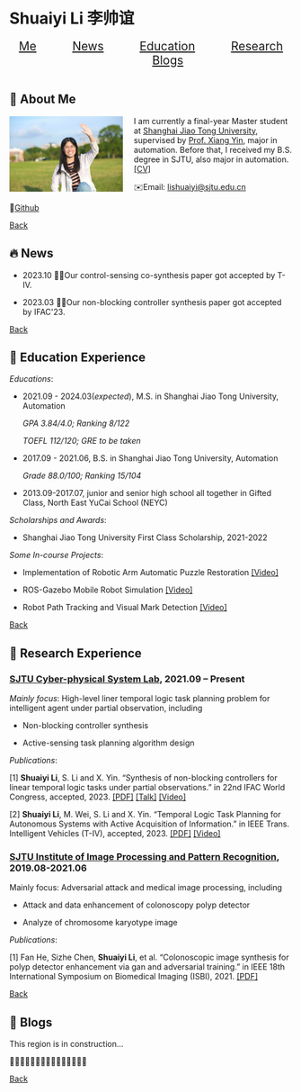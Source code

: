 # Shuaiyi Li 李帅谊

<center>
  <a href="#me" style="font-size: 1.5em; bold;"> Me</a>
  &emsp;&emsp;&emsp;&emsp;
  <a href="#news" style="font-size: 1.5em; bold;">News</a>
  &emsp;&emsp;&emsp;&emsp;
  <a href="#education" style="font-size: 1.5em; bold;">Education</a>
  &emsp;&emsp;&emsp;&emsp;
  <a href="#research" style="font-size: 1.5em; bold;">Research</a>
  &emsp;&emsp;&emsp;&emsp;
  <a href="#blogs" style="font-size: 1.5em; bold;">Blogs</a>
</center>

<style>
hr.transparent {
    border: none;
    background: transparent;
}
</style>
<hr class="transparent">

## 🌙 About Me <a name="me" style="color: transparent;"> </a>

<img src="contents/intro.jpg" alt="me" style="float: left; margin-right: 20px;width:40%">

I am currently a final-year Master student at [Shanghai Jiao Tong University](https://sjtu.edu.cn/), supervised by [Prof. Xiang Yin](https://xiangyin.sjtu.edu.cn/), major in automation. Before that, I received my B.S. degree in SJTU, also major in automation. [[CV]](./contents/ShuaiyiLi_CV.pdf)

✉️Email: lishuaiyi@sjtu.edu.cn

🔗[Github](https://github.com/LiShuaiyi) 

[Back](#shuaiyi-li-李帅谊)

## 🔥 News <a name="news" style="color: transparent;"> </a>

- 2023.10 🎉🎉Our control-sensing co-synthesis paper got accepted by T-IV.

- 2023.03 🎉🎉Our non-blocking controller synthesis paper got accepted by IFAC'23.

[Back](#shuaiyi-li-李帅谊)

## 📖 Education Experience <a name="education" style="color: transparent;"> </a>

*Educations*:

- 2021.09 - 2024.03(*expected*), M.S. in Shanghai Jiao Tong University, Automation

    *GPA 3.84/4.0; Ranking 8/122*

    *TOEFL 112/120; GRE to be taken*

- 2017.09 - 2021.06, B.S. in Shanghai Jiao Tong University, Automation

    *Grade 88.0/100; Ranking 15/104*

- 2013.09-2017.07, junior and senior high school all together in Gifted Class, North East YuCai School (NEYC) 

*Scholarships and Awards*:

- Shanghai Jiao Tong University First Class Scholarship, 2021-2022

*Some In-course Projects*:

- Implementation of Robotic Arm Automatic Puzzle Restoration [[Video]](https://youtu.be/eazBaS1Es84)

- ROS-Gazebo Mobile Robot Simulation [[Video]](https://youtu.be/fqzCEy0d5tw)

- Robot Path Tracking and Visual Mark Detection [[Video]](https://youtu.be/7F_FDrnY4Pc)

[Back](#shuaiyi-li-李帅谊)

## 📝 Research Experience <a name="research" style="color: transparent;"> </a>

### [SJTU Cyber-physical System Lab](https://xiangyin.sjtu.edu.cn/group.html), 2021.09 – Present

*Mainly focus*: High-level liner temporal logic task planning problem for intelligent agent under partial observation, including

- Non-blocking controller synthesis 

- Active-sensing task planning algorithm design

*Publications*: 

[1] **Shuaiyi Li**, S. Li and X. Yin. “Synthesis of non-blocking controllers for linear temporal logic tasks under partial observations.” in 22nd IFAC World Congress, accepted, 2023. [[PDF]](https://xiangyin.sjtu.edu.cn/Paper/23IFAC-nb.pdf) [[Talk]](https://youtu.be/vB2aQkdv20s) [[Video]](https://youtu.be/TJpwzvSHXSQ)

[2] **Shuaiyi Li**, M. Wei, S. Li and X. Yin. “Temporal Logic Task Planning for Autonomous Systems with
Active Acquisition of Information.” in IEEE Trans. Intelligent Vehicles (T-IV), accepted, 2023. [[PDF]](https://ieeexplore.ieee.org/document/10294100) [[Video]](https://youtu.be/nO3lqp_UysQ)

### [SJTU Institute of Image Processing and Pattern Recognition](http://www.pami.sjtu.edu.cn/En/Home), 2019.08-2021.06

Mainly focus: Adversarial attack and medical image processing, including 

-  Attack and data enhancement of colonoscopy polyp detector

- Analyze of chromosome karyotype image

*Publications*: 

[1] Fan He, Sizhe Chen, **Shuaiyi Li**, et al. “Colonoscopic image synthesis for polyp detector enhancement via gan and adversarial training.” in IEEE 18th International Symposium on Biomedical Imaging (ISBI), 2021. [[PDF]](https://ieeexplore.ieee.org/abstract/document/9434050)

[Back](#shuaiyi-li-李帅谊)

## 🌴 Blogs <a name="blogs" style="color: transparent;"> </a>

This region is in construction...

👷👷‍♀️👷🏽🚧🚧🚧🚧🚧🚧🚧🚧🚧🚧

[Back](#shuaiyi-li-李帅谊)


